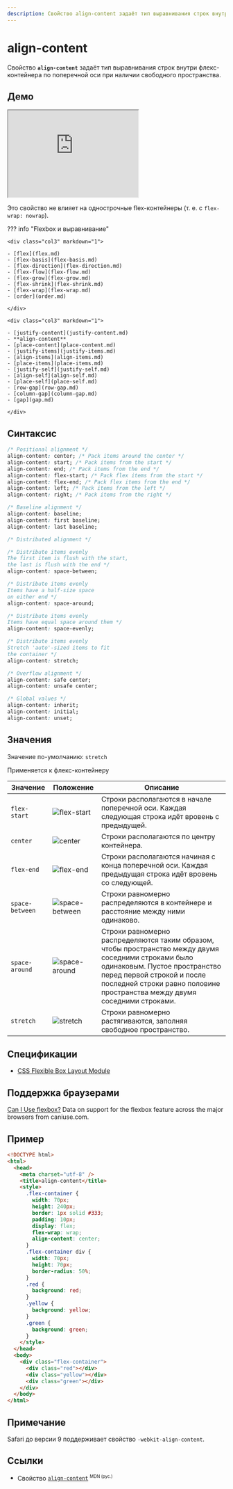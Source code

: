 ```yaml
---
description: Свойство align-content задаёт тип выравнивания строк внутри флекс-контейнера по поперечной оси при наличии свободного пространства
---
```


# align-content

Свойство **`align-content`** задаёт тип выравнивания строк внутри флекс-контейнера по поперечной оси при наличии свободного пространства.

## Демо

<iframe class="interactive is-default-height" height="200" src="https://interactive-examples.mdn.mozilla.net/pages/css/align-content.html" title="MDN Web Docs Interactive Example" loading="lazy" data-readystate="complete"></iframe>

Это свойство не влияет на однострочные flex-контейнеры (т. е. с `flex-wrap: nowrap`).

??? info "Flexbox и выравнивание"

    <div class="col3" markdown="1">

    - [flex](flex.md)
    - [flex-basis](flex-basis.md)
    - [flex-direction](flex-direction.md)
    - [flex-flow](flex-flow.md)
    - [flex-grow](flex-grow.md)
    - [flex-shrink](flex-shrink.md)
    - [flex-wrap](flex-wrap.md)
    - [order](order.md)

    </div>

    <div class="col3" markdown="1">

    - [justify-content](justify-content.md)
    - **align-content**
    - [place-content](place-content.md)
    - [justify-items](justify-items.md)
    - [align-items](align-items.md)
    - [place-items](place-items.md)
    - [justify-self](justify-self.md)
    - [align-self](align-self.md)
    - [place-self](place-self.md)
    - [row-gap](row-gap.md)
    - [column-gap](column-gap.md)
    - [gap](gap.md)

    </div>

## Синтаксис

```css
/* Positional alignment */
align-content: center; /* Pack items around the center */
align-content: start; /* Pack items from the start */
align-content: end; /* Pack items from the end */
align-content: flex-start; /* Pack flex items from the start */
align-content: flex-end; /* Pack flex items from the end */
align-content: left; /* Pack items from the left */
align-content: right; /* Pack items from the right */

/* Baseline alignment */
align-content: baseline;
align-content: first baseline;
align-content: last baseline;

/* Distributed alignment */

/* Distribute items evenly
The first item is flush with the start,
the last is flush with the end */
align-content: space-between;

/* Distribute items evenly
Items have a half-size space
on either end */
align-content: space-around;

/* Distribute items evenly
Items have equal space around them */
align-content: space-evenly;

/* Distribute items evenly
Stretch 'auto'-sized items to fit
the container */
align-content: stretch;

/* Overflow alignment */
align-content: safe center;
align-content: unsafe center;

/* Global values */
align-content: inherit;
align-content: initial;
align-content: unset;
```

## Значения

Значение по-умолчанию: `stretch`

Применяется к флекс-контейнеру

<table>
<thead>
<tr class="header"><th>Значение</th><th>Положение</th><th>Описание</th></tr>
</thead>
<tbody>
<tr><td><code>flex-start</code></td><td><img src="/css/flex-start.png" alt="flex-start" /></td><td>Строки располагаются в начале поперечной оси. Каждая следующая строка идёт вровень с предыдущей.</td></tr>
<tr><td><code>center</code></td><td><img src="/css/flex-center.png" alt="center"/></td><td>Строки располагаются по центру контейнера.</td></tr>
<tr><td><code>flex-end</code></td><td><img src="/css/flex-end.png" alt="flex-end" /></td><td>Строки располагаются начиная с конца поперечной оси. Каждая предыдущая строка идёт вровень со следующей.</td></tr>
<tr><td><code>space-between</code></td><td><img src="/css/space-between.png" alt="space-between" /></td><td>Строки равномерно распределяются в контейнере и расстояние между ними одинаково.</td></tr>
<tr><td><code>space-around</code></td><td><img src="/css/space-around.png" alt="space-around" /></td><td>Строки равномерно распределяются таким образом, чтобы пространство между двумя соседними строками было одинаковым. Пустое пространство перед первой строкой и после последней строки равно половине пространства между двумя соседними строками.</td></tr>
<tr><td><code>stretch</code></td><td><img src="/css/stretch.png" alt="stretch" /></td><td>Строки равномерно растягиваются, заполняя свободное пространство.</td></tr>
</tbody>
</table>

## Спецификации

- [CSS Flexible Box Layout Module](https://www.w3.org/TR/css-flexbox/#propdef-align-content)

## Поддержка браузерами

<p class="ciu_embed" data-feature="flexbox" data-periods="future_1,current,past_1,past_2"><a href="http://caniuse.com/#feat=flexbox">Can I Use flexbox?</a> Data on support for the flexbox feature across the major browsers from caniuse.com.
</p>

## Пример

```html
<!DOCTYPE html>
<html>
  <head>
    <meta charset="utf-8" />
    <title>align-content</title>
    <style>
      .flex-container {
        width: 70px;
        height: 240px;
        border: 1px solid #333;
        padding: 10px;
        display: flex;
        flex-wrap: wrap;
        align-content: center;
      }
      .flex-container div {
        width: 70px;
        height: 70px;
        border-radius: 50%;
      }
      .red {
        background: red;
      }
      .yellow {
        background: yellow;
      }
      .green {
        background: green;
      }
    </style>
  </head>
  <body>
    <div class="flex-container">
      <div class="red"></div>
      <div class="yellow"></div>
      <div class="green"></div>
    </div>
  </body>
</html>
```

## Примечание

Safari до версии 9 поддерживает свойство `-webkit-align-content`.

## Ссылки

- Свойство [`align-content`](https://developer.mozilla.org/ru/docs/Web/CSS/align-content) <sup><small>MDN (рус.)</small></sup>
